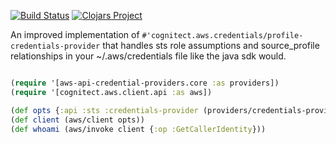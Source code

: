 [![Build Status](https://travis-ci.com/rutledgepaulv/aws-api-credential-providers.svg?branch=master)](https://travis-ci.com/rutledgepaulv/aws-api-credential-providers)
[![Clojars Project](https://img.shields.io/clojars/v/org.clojars.rutledgepaulv/aws-api-credential-providers.svg)](https://clojars.org/org.clojars.rutledgepaulv/aws-api-credential-providers)

An improved implementation of `#'cognitect.aws.credentials/profile-credentials-provider` that handles
sts role assumptions and source_profile relationships in your ~/.aws/credentials file like the java sdk 
would.


```clojure

(require '[aws-api-credential-providers.core :as providers])
(require '[cognitect.aws.client.api :as aws])

(def opts {:api :sts :credentials-provider (providers/credentials-provider)})
(def client (aws/client opts))
(def whoami (aws/invoke client {:op :GetCallerIdentity}))


```
